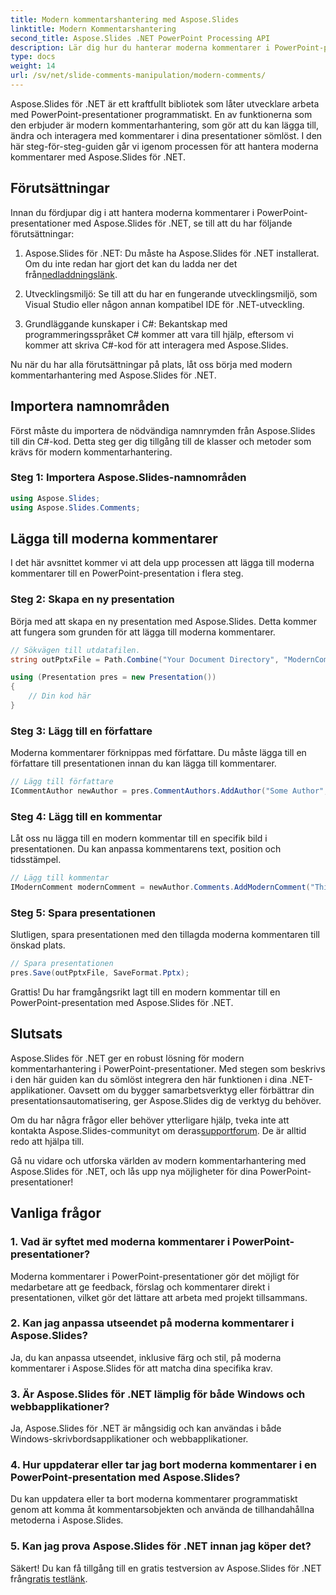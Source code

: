 ```yaml
---
title: Modern kommentarshantering med Aspose.Slides
linktitle: Modern Kommentarshantering
second_title: Aspose.Slides .NET PowerPoint Processing API
description: Lär dig hur du hanterar moderna kommentarer i PowerPoint-presentationer med Aspose.Slides för .NET. Samarbeta utan ansträngning!
type: docs
weight: 14
url: /sv/net/slide-comments-manipulation/modern-comments/
---
```


Aspose.Slides för .NET är ett kraftfullt bibliotek som låter utvecklare arbeta med PowerPoint-presentationer programmatiskt. En av funktionerna som den erbjuder är modern kommentarhantering, som gör att du kan lägga till, ändra och interagera med kommentarer i dina presentationer sömlöst. I den här steg-för-steg-guiden går vi igenom processen för att hantera moderna kommentarer med Aspose.Slides för .NET.

## Förutsättningar

Innan du fördjupar dig i att hantera moderna kommentarer i PowerPoint-presentationer med Aspose.Slides för .NET, se till att du har följande förutsättningar:

1.  Aspose.Slides för .NET: Du måste ha Aspose.Slides för .NET installerat. Om du inte redan har gjort det kan du ladda ner det från[nedladdningslänk](https://releases.aspose.com/slides/net/).

2. Utvecklingsmiljö: Se till att du har en fungerande utvecklingsmiljö, som Visual Studio eller någon annan kompatibel IDE för .NET-utveckling.

3. Grundläggande kunskaper i C#: Bekantskap med programmeringsspråket C# kommer att vara till hjälp, eftersom vi kommer att skriva C#-kod för att interagera med Aspose.Slides.

Nu när du har alla förutsättningar på plats, låt oss börja med modern kommentarhantering med Aspose.Slides för .NET.

## Importera namnområden

Först måste du importera de nödvändiga namnrymden från Aspose.Slides till din C#-kod. Detta steg ger dig tillgång till de klasser och metoder som krävs för modern kommentarhantering.

### Steg 1: Importera Aspose.Slides-namnområden

```csharp
using Aspose.Slides;
using Aspose.Slides.Comments;
```

## Lägga till moderna kommentarer

I det här avsnittet kommer vi att dela upp processen att lägga till moderna kommentarer till en PowerPoint-presentation i flera steg.

### Steg 2: Skapa en ny presentation

Börja med att skapa en ny presentation med Aspose.Slides. Detta kommer att fungera som grunden för att lägga till moderna kommentarer.

```csharp
// Sökvägen till utdatafilen.
string outPptxFile = Path.Combine("Your Document Directory", "ModernComments_out.pptx");

using (Presentation pres = new Presentation())
{
    // Din kod här
}
```

### Steg 3: Lägg till en författare

Moderna kommentarer förknippas med författare. Du måste lägga till en författare till presentationen innan du kan lägga till kommentarer.

```csharp
// Lägg till författare
ICommentAuthor newAuthor = pres.CommentAuthors.AddAuthor("Some Author", "SA");
```

### Steg 4: Lägg till en kommentar

Låt oss nu lägga till en modern kommentar till en specifik bild i presentationen. Du kan anpassa kommentarens text, position och tidsstämpel.

```csharp
// Lägg till kommentar
IModernComment modernComment = newAuthor.Comments.AddModernComment("This is a modern comment", pres.Slides[0], null, new PointF(100, 100), DateTime.Now);
```

### Steg 5: Spara presentationen

Slutligen, spara presentationen med den tillagda moderna kommentaren till önskad plats.

```csharp
// Spara presentationen
pres.Save(outPptxFile, SaveFormat.Pptx);
```

Grattis! Du har framgångsrikt lagt till en modern kommentar till en PowerPoint-presentation med Aspose.Slides för .NET.

## Slutsats

Aspose.Slides för .NET ger en robust lösning för modern kommentarhantering i PowerPoint-presentationer. Med stegen som beskrivs i den här guiden kan du sömlöst integrera den här funktionen i dina .NET-applikationer. Oavsett om du bygger samarbetsverktyg eller förbättrar din presentationsautomatisering, ger Aspose.Slides dig de verktyg du behöver.

 Om du har några frågor eller behöver ytterligare hjälp, tveka inte att kontakta Aspose.Slides-communityt om deras[supportforum](https://forum.aspose.com/). De är alltid redo att hjälpa till.

Gå nu vidare och utforska världen av modern kommentarhantering med Aspose.Slides för .NET, och lås upp nya möjligheter för dina PowerPoint-presentationer!

## Vanliga frågor

### 1. Vad är syftet med moderna kommentarer i PowerPoint-presentationer?

Moderna kommentarer i PowerPoint-presentationer gör det möjligt för medarbetare att ge feedback, förslag och kommentarer direkt i presentationen, vilket gör det lättare att arbeta med projekt tillsammans.

### 2. Kan jag anpassa utseendet på moderna kommentarer i Aspose.Slides?

Ja, du kan anpassa utseendet, inklusive färg och stil, på moderna kommentarer i Aspose.Slides för att matcha dina specifika krav.

### 3. Är Aspose.Slides för .NET lämplig för både Windows och webbapplikationer?

Ja, Aspose.Slides för .NET är mångsidig och kan användas i både Windows-skrivbordsapplikationer och webbapplikationer.

### 4. Hur uppdaterar eller tar jag bort moderna kommentarer i en PowerPoint-presentation med Aspose.Slides?

Du kan uppdatera eller ta bort moderna kommentarer programmatiskt genom att komma åt kommentarsobjekten och använda de tillhandahållna metoderna i Aspose.Slides.

### 5. Kan jag prova Aspose.Slides för .NET innan jag köper det?

 Säkert! Du kan få tillgång till en gratis testversion av Aspose.Slides för .NET från[gratis testlänk](https://releases.aspose.com/).